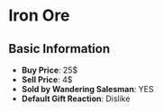 # Iron Ore

## Basic Information

- **Buy Price**: 25$
- **Sell Price**: 4$
- **Sold by Wandering Salesman**: YES
- **Default Gift Reaction**: Dislike